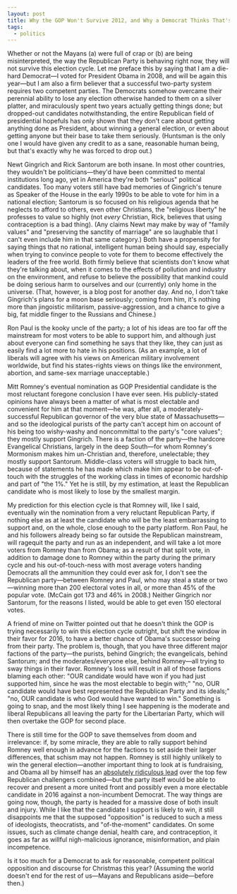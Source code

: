 ```yaml
---
layout: post
title: Why the GOP Won't Survive 2012, and Why a Democrat Thinks That's a Bad Thing
tags:
  - politics
---
```


Whether or not the Mayans (a) were full of crap or (b) are being
misinterpreted, the way the Republican Party is behaving right now,
they will not survive this election cycle. Let me preface this by
saying that I am a die-hard Democrat—I voted for President Obama in
2008, and will be again this year—but I am also a firm believer that
a successful two-party system requires two competent parties. The
Democrats somehow overcame their perennial ability to lose any election
otherwise handed to them on a silver platter, and miraculously spent
two years actually getting things done; but dropped-out candidates
notwithstanding, the entire Republican field of presidential hopefuls
has only shown that they don't care about getting anything done as
President, about winning a general election, or even about getting
anyone but their base to take them seriously. (Huntsman is the only one
I would have given any credit to as a sane, reasonable human being, but
that's exactly why he was forced to drop out.)

<!-- more -->

Newt Gingrich and Rick Santorum are both insane. In most other
countries, they wouldn't be politicians—they'd have been committed to
mental institutions long ago, yet in America they're both "serious"
political candidates. Too many voters still have bad memories of
Gingrich's tenure as Speaker of the House in the early 1990s to be able
to vote for him in a national election; Santorum is so focused on his
religious agenda that he neglects to afford to others, even other
Christians, the "religious liberty" he professes to value so highly
(not *every* Christian, Rick, believes that using contraception is a
bad thing). (Any claims Newt may make by way of "family values" and
"preserving the sanctity of marriage" are so laughable that I can't
even include him in that same category.) Both have a propensity for
saying things that no rational, intelligent human being should say,
especially when trying to convince people to vote for them to become
effectively the leaders of the free world. Both firmly believe that
scientists don't know what they're talking about, when it comes to the
effects of pollution and industry on the environment, and refuse to
believe the possibility that mankind could be doing serious harm to
ourselves and our (currently) only home in the universe. (That,
however, is a blog post for another day. And no, I don't take
Gingrich's plans for a moon base seriously; coming from him, it's
nothing more than jingoistic militarism, passive-aggression, and a
chance to give a big, fat middle finger to the Russians and Chinese.)

Ron Paul is the kooky uncle of the party; a lot of his ideas are too
far off the mainstream for most voters to be able to support him, and
although just about everyone can find something he says that they like,
they can just as easily find a lot more to hate in his positions. (As
an example, a lot of liberals will agree with his views on American
military involvement worldwide, but find his states-rights views on
things like the environment, abortion, and same-sex marriage
unacceptable.)

Mitt Romney's eventual nomination as GOP Presidential candidate is the
most reluctant foregone conclusion I have ever seen. His
publicly-stated opinions have always been a matter of what is most
electable and convenient for him at that moment—he was, after all, a
moderately-successful Republican governor of the very blue state of
Massachusetts—and so the ideological purists of the party can't
accept him on account of his being too wishy-washy and noncommittal to
the party's "core values"; they mostly support Gingrich. There is a
faction of the party—the hardcore Evangelical Christians, largely in
the deep South—for whom Romney's Mormonism makes him un-Christian
and, therefore, unelectable; they mostly support Santorum. Middle-class
voters will struggle to back him, because of statements he has made
which make him appear to be out-of-touch with the struggles of the
working class in times of economic hardship and part of "the 1%." Yet
he is still, by my estimation, at least the Republican candidate who is
most likely to lose by the smallest margin.

My prediction for this election cycle is that Romney will, like I said,
eventually win the nomination from a very reluctant Republican Party,
if nothing else as at least the candidate who will be the least
embarrassing to support and, on the whole, close enough to the party
platform. Ron Paul, he and his followers already being so far outside
the Republican mainstream, will ragequit the party and run as an
independent, and will take a lot more voters from Romney than from
Obama; as a result of that split vote, in addition to damage done to
Romney within the party during the primary cycle and his
out-of-touch-ness with most average voters handing Democrats all the
ammunition they could ever ask for, I don't see the Republican
party—between Romney and Paul, who may steal a state or two—winning
more than 200 electoral votes in all, or more than 45% of the popular
vote. (McCain got 173 and 46% in 2008.) Neither Gingrich nor Santorum,
for the reasons I listed, would be able to get even 150 electoral votes.

A friend of mine on Twitter pointed out that he doesn't think the GOP
is trying necessarily to win this election cycle outright, but shift
the window in their favor for 2016, to have a better chance of Obama's
successor being from their party. The problem is, though, that you have
three different major factions of the party—the purists, behind
Gingrich; the evangelicals, behind Santorum; and the moderates/everyone
else, behind Romney—all trying to sway things in their favor.
Romney's loss will result in all of those factions blaming each other:
"OUR candidate would have won if you had just supported him, since he
was the most electable to begin with;" "no, OUR candidate would have
best represented the Republican Party and its ideals;" "no, OUR
candidate is who God would have wanted to win." Something is going to
snap, and the most likely thing I see happening is the moderate and
liberal Republicans all leaving the party for the Libertarian Party,
which will then overtake the GOP for second place.

There is still time for the GOP to save themselves from doom and
irrelevance: if, by some miracle, they are able to rally support behind
Romney well enough in advance for the factions to set aside their
larger differences, that schism may not happen. Romney is still highly
unlikely to win the general election—another important thing to look
at is fundraising, and Obama all by himself has an
[absolutely ridiculous lead][nyt] over the top few Republican
challengers combined—but the party itself would be able to recover
and present a more united front and possibly even a more electable
candidate in 2016 against a non-incumbent Democrat. The way things are
going now, though, the party is headed for a massive dose of both
insult and injury. While I like that the candidate I support is likely
to win, it still disappoints me that the supposed "opposition" is
reduced to such a mess of ideologists, theocratists, and
"of-the-moment" candidates. On some issues, such as climate change
denial, health care, and contraception, it goes as far as willful
nigh-malicious ignorance, misinformation, and plain incompetence.

Is it too much for a Democrat to ask for reasonable, competent
political opposition and discourse for Christmas this year? (Assuming
the world doesn't end for the rest of us—Mayans and Republicans
aside—before then.)

[nyt]: http://elections.nytimes.com/2012/campaign-finance
